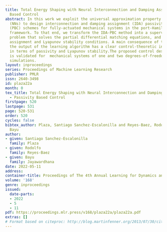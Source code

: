 ```yaml
---
title: Total Energy Shaping with Neural Interconnection and Damping Assignment - Passivity
  Based Control
abstract: In this work we exploit the universal approximation property of Neural Networks
  (NNs) to design interconnection and damping assignment (IDA) passivity-based control
  (PBC) schemes for fully-actuated mechanical systems in the port-Hamiltonian (pH)
  framework. To that end, we transform the IDA-PBC method into a supervised learning
  problem that solves the partial differential matching equations, and fulfills equilibrium
  assignment and Lyapunov stability conditions. A main consequence of this, is that
  the output of the learning algorithm has a clear control-theoretic interpretation
  in terms of passivity and Lyapunov stability.The proposed control design methodology
  is validated for  mechanical systems of one and two degrees-of-freedom via numerical
  simulations.
layout: inproceedings
series: Proceedings of Machine Learning Research
publisher: PMLR
issn: 2640-3498
id: plaza22a
month: 0
tex_title: Total Energy Shaping with Neural Interconnection and Damping Assignment
  - Passivity Based Control
firstpage: 520
lastpage: 531
page: 520-531
order: 520
cycles: false
bibtex_author: Plaza, Santiago Sanchez-Escalonilla and Reyes-Baez, Rodolfo and Jayawardhana,
  Bayu
author:
- given: Santiago Sanchez-Escalonilla
  family: Plaza
- given: Rodolfo
  family: Reyes-Baez
- given: Bayu
  family: Jayawardhana
date: 2022-05-11
address:
container-title: Proceedings of The 4th Annual Learning for Dynamics and Control Conference
volume: '168'
genre: inproceedings
issued:
  date-parts:
  - 2022
  - 5
  - 11
pdf: https://proceedings.mlr.press/v168/plaza22a/plaza22a.pdf
extras: []
# Format based on citeproc: http://blog.martinfenner.org/2013/07/30/citeproc-yaml-for-bibliographies/
---
```

